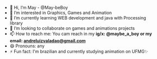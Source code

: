 - 👋 Hi, I’m May - @May-beBoy
- 👀 I’m interested in Graphics, Games and Animation
- 🌱 I’m currently learning WEB development and java with Processing library 
- 💞️ I’m looking to collaborate on games and animations projects
- 📫 How to reach me: You cam reach in my <strong>ig/x: @maybe_a_boy or my email: andreluizvaladao@gmail.com</strong>
- 😄 Pronouns: any
- ⚡ Fun fact: I'm brazilian and currently studying animation on UFMG✨

